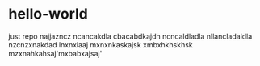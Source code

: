 # hello-world
just repo
najjazncz
ncancakdla
cbacabdkajdh
ncncaldladla
nllancladaldla
nzcnzxnakdad
lnxnxlaaj
mxnxnkaskajsk
xmbxhkhskhsk
mzxnahkahsaj'mxbabxajsaj'
